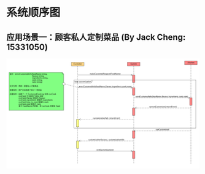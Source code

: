 # 系统顺序图

## 应用场景一：顾客私人定制菜品 (By Jack Cheng: 15331050)

![Customization](./images/Customed_Cooking_SSD.png)